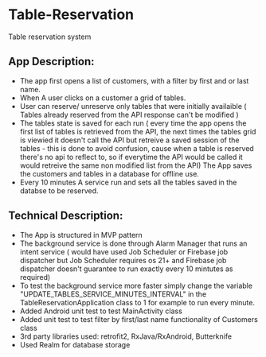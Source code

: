 # Table-Reservation
Table reservation system<br>
## App Description:
  * The app first opens a list of customers, with a filter by first and or last name. <br>
  * When A user clicks on a customer a grid of tables.<br>
  * User can reserve/ unreserve only tables that were initially availaible ( Tables already reserved from the API response can't be modified )<br>
  * The tables state is saved for each run ( every time the app opens the first list of tables is retrieved from the API, the next times the tables grid is viewied it doesn't call the API but retreive a saved session of the tables - this is done to avoid confusion, cause when a table is reserved there's no api to reflect to, so if everytime the API would be called it would retreive the same non modified list from the API)
  The App saves the customers and tables in a database for offline use.<br>
  * Every 10 minutes A service run and sets all the tables saved in the databse to be reserved.<br>

## Technical Description:
* The App is structured in MVP pattern
* The background service is done through Alarm Manager that runs an intent service ( would have used Job Scheduler or Firebase job dispatcher but Job Scheduler requires os 21+ and Firebase job dispatcher doesn't guarantee to run exactly every 10 mintutes as required) 
* To test the background service more faster simply change the variable "UPDATE_TABLES_SERVICE_MINUTES_INTERVAL" in the TableReservationApplication class to 1 for example to run every minute.
* Added Android unit test to test MainActivity class
* Added unit test to test filter by first/last name functionality of Customers class
* 3rd party libraries used: retrofit2, RxJava/RxAndroid, Butterknife
* Used Realm for database storage
